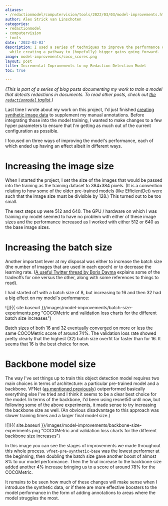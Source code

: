 ```yaml
---
aliases:
- /redactionmodel/computervision/tools/2022/03/03/model-improvements.html
author: Alex Strick van Linschoten
categories:
- redactionmodel
- computervision
- tools
date: '2022-03-03'
description: I used a series of techniques to improve the performance of my model
  while creating a pathway to (hopefully) bigger gains going forward.
image: model-improvements/coco_scores.png
layout: post
title: Incremental Improvements to my Redaction Detection Model
toc: true

---
```


*(This is part of a series of blog posts documenting my work to train a model that detects redactions in documents. To read other posts, check out [the `redactionmodel` taglist](https://mlops.systems/#category=redactionmodel).)*

Last time I wrote about my work on this project, I'd just finished [creating synthetic image data](https://mlops.systems/redactionmodel/computervision/python/tools/2022/02/10/synthetic-image-data.html) to supplement my manual annotations. Before integrating those into the model training, I wanted to make changes to a few hyper parameters to ensure that I'm getting as much out of the current configuration as possible.

I focused on three ways of improving the model's performance, each of which ended up having an effect albeit in different ways.

# Increasing the image size

When I started the project, I set the size of the images that would be passed into the training as the training dataset to 384x384 pixels. (It is a convention relating to how some of the older pre-trained models (like EfficientDet) were such that the image size must be divisible by 128.) This turned out to be too small.

The next steps up were 512 and 640. The GPU / hardware on which I was training my model seemed to have no problem with either of these image sizes and the performance increased as I worked with either 512 or 640 as the base image sizes.

# Increasing the batch size

Another important lever at my disposal was either to increase the batch size (the number of images that are used in each epoch) or to decrease the learning rate. ([A useful Twitter thread by Boris Dayma](https://twitter.com/borisdayma/status/1488297953429266433) explains some of the tradeoffs for one versus the other, along with some references to things to read).

I had started off with a batch size of 8, but increasing to 16 and then 32 had a big effect on my model's performance:

![]({{ site.baseurl
}}/images/model-improvements/batch-size-experiments.png "COCOMetric and validation loss charts for the different batch size increases")

Batch sizes of both 16 and 32 eventually converged on more or less the same COCOMetric score of around 74%. The validation loss rate showed pretty clearly that the highest (32) batch size overfit far faster than for 16. It seems that 16 is the best choice for now.

# Backbone model size

The way I've set things up to train this object detection model requires two main choices in terms of architecture: a particular pre-trained model and a backbone. VFNet ([as mentioned previously](https://mlops.systems/redactionmodel/computervision/2021/11/30/vfnet-basics.html)) outperformed basically everything else I've tried and I think it seems to be a clear best choice for the model. In terms of the backbone, I'd been using resnet50 until now, but following some of the above experiments, it made sense to try increasing the backbone size as well. (An obvious disadvantage to this approach was slower training times and a larger final model size.)

![]({{ site.baseurl
}}/images/model-improvements/backbone-size-experiments.png "COCOMetric and validation loss charts for the different backbone size increases")

In this image you can see the stages of improvements we made throughout this whole process. `vfnet-pre-synthetic-base` was the lowest performer at the beginning, then doubling the batch size gave another boost of almost 8% to our model performance. Then the final increase to the backbone size added another 4% increase bringing us to a score of around 78% for the COCOMetric.

It remains to be seen how much of these changes will make sense when I introduce the synthetic data, or if there are more effective boosters to the model performance in the form of adding annotations to areas where the model struggles the most.
